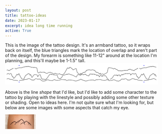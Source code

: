 ```yaml
---
layout: post
title: tattoo-ideas
date: 2023-01-17
excerpt: idea long time running
active: True
---
```


This is the image of the tattoo design. It's an armband tattoo, so it wraps back on itself, the blue triangles mark the location of overlap and aren't part of the design. My forearm is something like 11-12" around at the location I'm planning, and this'll maybe be 1-1.5" tall.
![image](/images/posts/race_elevation.png)

Above is the line *shape* that I'd like, but I'd like to add some character to the tattoo by playing with the linestyle and possibly adding some other texture or shading. Open to ideas here. I'm not quite sure what I'm looking for, but below are some images with some aspects that catch my eye.

<img src="/images/posts/tattoo_good_linestyle.png" width="20%"/>

<img scr="/images/posts/possible_shading_style.png" width="20%"/>
